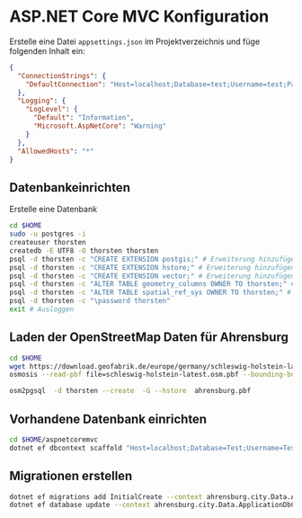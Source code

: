 # ASP.NET Core MVC Konfiguration

Erstelle eine Datei `appsettings.json` im Projektverzeichnis und füge folgenden Inhalt ein:

```json
{
  "ConnectionStrings": {
    "DefaultConnection": "Host=localhost;Database=test;Username=test;Password=Test"
  },
  "Logging": {
    "LogLevel": {
      "Default": "Information",
      "Microsoft.AspNetCore": "Warning"
    }
  },
  "AllowedHosts": "*"
}

```
## Datenbankeinrichten
Erstelle eine Datenbank
```bash
cd $HOME
sudo -u postgres -i
createuser thorsten
createdb -E UTF8 -O thorsten thorsten
psql -d thorsten -c "CREATE EXTENSION postgis;" # Erweiterung hinzufügen
psql -d thorsten -c "CREATE EXTENSION hstore;" # Erweiterung hinzufügen
psql -d thorsten -c "CREATE EXTENSION vector;" # Erweiterung hinzufügen
psql -d thorsten -c "ALTER TABLE geometry_columns OWNER TO thorsten;" # Rechte setzen
psql -d thorsten -c "ALTER TABLE spatial_ref_sys OWNER TO thorsten;" # Rechte setzen
psql -d thorsten -c "\password thorsten"
exit # Ausloggen
```
## Laden der OpenStreetMap Daten für Ahrensburg
```bash
cd $HOME
wget https://download.geofabrik.de/europe/germany/schleswig-holstein-latest.osm.pbf
osmosis --read-pbf file=schleswig-holstein-latest.osm.pbf --bounding-box left=10.1141 right=10.3716 top=53.7136 bottom=53.6249 --write-pbf file=ahrensburg.pbf

osm2pgsql  -d thorsten --create  -G --hstore  ahrensburg.pbf
```
## Vorhandene Datenbank einrichten
```bash
cd $HOME/aspnetcoremvc
dotnet ef dbcontext scaffold "Host=localhost;Database=Test;Username=Test;Password=Test" Npgsql.EntityFrameworkCore.PostgreSQL -o Models -c ApplicationDbContext -t planet_osm_line -t planet_osm_point -t planet_osm_point -t planet_osm_polygon -t planet_osm_roads -
```
## Migrationen erstellen
```bash
dotnet ef migrations add InitialCreate --context ahrensburg.city.Data.ApplicationDbContext
dotnet ef database update --context ahrensburg.city.Data.ApplicationDbContext
```